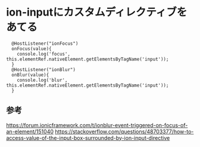 # ion-inputにカスタムディレクティブをあてる

```
  @HostListener("ionFocus")
  onFocus(value){
    console.log('focus', this.elementRef.nativeElement.getElementsByTagName('input'));
  }
  @HostListener("ionBlur")
  onBlur(value){
    console.log('blur', this.elementRef.nativeElement.getElementsByTagName('input'));
  }
```


## 参考
https://forum.ionicframework.com/t/ionblur-event-triggered-on-focus-of-an-element/151040
https://stackoverflow.com/questions/48703377/how-to-access-value-of-the-input-box-surrounded-by-ion-input-directive
